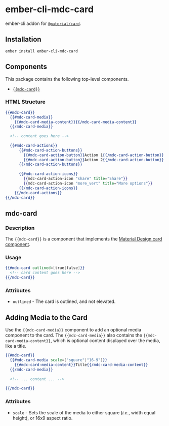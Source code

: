 ember-cli-mdc-card
======================

ember-cli addon for [`@material/card`](https://github.com/material-components/material-components-web/tree/master/packages/mdc-card).

Installation
------------

    ember install ember-cli-mdc-card

Components
-----------

This package contains the following top-level components.

* [`{{mdc-card}}`](#mdc-card)

### HTML Structure

```handlebars
{{#mdc-card}}
  {{#mdc-card-media}}
    {{#mdc-card-media-content}}{{/mdc-card-media-content}}
  {{/mdc-card-media}}
  
  <!-- content goes here -->
  
  {{#mdc-card-actions}}
      {{#mdc-card-action-buttons}}
        {{#mdc-card-action-button}}Action 1{{/mdc-card-action-button}}
        {{#mdc-card-action-button}}Action 2{{/mdc-card-action-button}}
      {{/mdc-card-action-buttons}}
  
      {{#mdc-card-action-icons}}
        {{mdc-card-action-icon "share" title="Share"}}
        {{mdc-card-action-icon "more_vert" title="More options"}}
      {{/mdc-card-action-icons}}
    {{/mdc-card-actions}}
{{/mdc-card}}
```

mdc-card
---------------------

### Description

The `{{mdc-card}}` is a component that implements the 
[Material Design card component](https://github.com/material-components/material-components-web/tree/master/packages/mdc-card).

### Usage

```handlebars
{{#mdc-card outlined=[true|false]}}
  <!-- card content goes here -->
{{/mdc-card}}
```

### Attributes

* `outlined` - The card is outlined, and not elevated.

Adding Media to the Card
---------------------------

Use the `{{mdc-card-media}}` component to add an optional media component to the card. The 
`{{mdc-card-media}}` also contains the `{{mdc-card-media-content}}`, which is optional content
displayed over the media, like a title.

```handlebars
{{#mdc-card}}
  {{#mdc-card-media scale=["square"|"16-9"]}}
    {{#mdc-card-media-content}}Title{{/mdc-card-media-content}}
  {{/mdc-card-media}}
  
  <!-- ... content ... -->
  
{{/mdc-card}}
```

### Attributes

* `scale` - Sets the scale of the media to either square (_i.e._, width equal height), or 16x9 aspect ratio.
